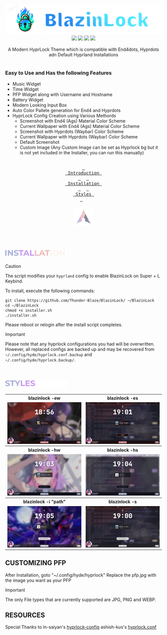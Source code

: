 <div align = center>
  <a href="https://github.com/Thunder-Blaze/BlazinLock">
    <img alt="Logo" src="./assets/Logo.png">
  </a>
  <img src=https://img.shields.io/github/last-commit/Thunder-Blaze/BlazinLock?&style=for-the-badge&color=FFB1C8&logoColor=D9E0EE&labelColor=292324)/> <img src=https://img.shields.io/github/stars/Thunder-Blaze/BlazinLock?style=for-the-badge&logo=andela&color=FFB686&logoColor=D9E0EE&labelColor=292324)/> <img src=https://img.shields.io/github/repo-size/Thunder-Blaze/BlazinLock?color=CAC992&label=SIZE&logo=googledrive&style=for-the-badge&logoColor=D9E0EE&labelColor=292324)/> <img src=https://img.shields.io/badge/issues-skill-green?style=for-the-badge&color=CCE8E9&logoColor=D9E0EE&labelColor=292324)/>
</div>
<br>
<a id="introduction"></a>  
<div align="center">
A Modern HyprLock Theme which is compatible with End4dots, Hyprdots adn Default Hyprland Installations
</div>
<br>

### Easy to Use and Has the following Features
* Music Widget
* Time Widget
* PFP Widget along with Username and Hostname
* Battery Widget
* Modern Looking Input Box
* Auto Color Pallete generation for End4 and Hyprdots
* HyprLock Config Creation using Various Methords
  * Screenshot with End4 (Ags) Material Color Scheme
  * Current Wallpaper with End4 (Ags) Material Color Scheme
  * Screenshot with Hyprdots (Waybar) Color Scheme
  * Current Wallpaper with Hyprdots (Waybar) Color Scheme
  * Default Screenshot
  * Custom Image (Any Custom Image can be set as Hyprlock bg but it is not yet included in the Installer, you can run this manually)

<br>
<div align="center">
  <a href="#introduction"><kbd> <br> Introduction <br> </kbd></a>&ensp;&ensp;
  <a href="#installation"><kbd> <br> Installation <br> </kbd></a>&ensp;&ensp;
  <a href="#styles"><kbd> <br> Styles <br> </kbd></a>&ensp;&ensp;
</div>

<br>
<div align="center"><img width="12%" src="./assets/Arch.svg"/></div>
<br>

<a id="installation"></a>  
<img src="./assets/Installation.gif" width="200"/>
---

> [!CAUTION]
> The script modifies your `hyprland` config to enable BlazinLock on Super + L Keybind.

To install, execute the following commands:

```shell
git clone https://github.com/Thunder-Blaze/BlazinLock/ ~/BlazinLock
cd ~/BlazinLock
chmod +x installer.sh
./installer.sh
```

Please reboot or relogin after the install script completes.

> [!IMPORTANT]
> Please note that any hyprlock configurations you had will be overwritten.
> However, all replaced configs are backed up and may be recovered from `~/.config/hyde/hyprlock.conf.backup` and `~/.config/hyde/hyprlock.backup/`.

<a id="styles"></a>  
<img src="./assets/Styles.gif" width="200"/>
---

<table width="100%">
  <tr>
    <th><div align="center">blazinlock -ew</div></th>
    <th><div align="center">blazinlock -es</div></th>
  <tr>
  <tr>
    <td><img src="./assets/blazinlockew.png" width="100%"></td>
    <td><img src="./assets/blazinlockes.png" width="100%"></td>
  <tr>
  <tr>
    <th><div align="center">blazinlock -hw</div></th>
    <th><div align="center">blazinlock -hs</div></th>
  </tr>
  <tr>
    <td><img src="./assets/blazinlockhw.png" width="100%"></td>
    <td><img src="./assets/blazinlockhs.png" width="100%"></td>
  
  </tr>
  <tr>
    <th><div align="center">blazinlock -i "path"</div></th>
    <th><div align="center">blazinlock -s</div></th>
  </tr>
  <tr>
    <td><img src="./assets/blazinlocki.png" width="100%"></td>
    <td><img src="./assets/blazinlocks.png" width="100%"></td>
  </tr>
<table>


## CUSTOMIZING PFP
After Installation, goto "~/.config/hyde/hyprlock"
Replace the pfp.jpg with the image you want as your PFP

> [!IMPORTANT]
> The only File types that are currently supported are JPG, PNG and WEBP.


## RESOURCES
Special Thanks to 
In-saiyan's [hyprlock-config](https://github.com/In-Saiyan/hyprlock-config)
ashish-kus's [hyprlock.conf](https://gist.github.com/ashish-kus/dd562b0bf5e8488a09e0b9c289f4574c)
